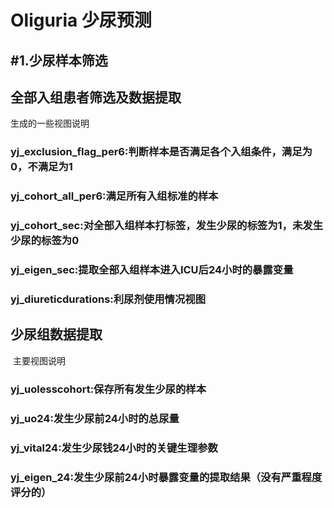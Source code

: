 # Oliguria 少尿预测


#1.少尿样本筛选
------------------
## 全部入组患者筛选及数据提取<br>
  生成的一些视图说明
### yj_exclusion_flag_per6:判断样本是否满足各个入组条件，满足为0，不满足为1<br>
### yj_cohort_all_per6:满足所有入组标准的样本<br>
### yj_cohort_sec:对全部入组样本打标签，发生少尿的标签为1，未发生少尿的标签为0<br>
### yj_eigen_sec:提取全部入组样本进入ICU后24小时的暴露变量<br>
### yj_diureticdurations:利尿剂使用情况视图<br>

## 少尿组数据提取
  主要视图说明
### yj_uolesscohort:保存所有发生少尿的样本<br>
### yj_uo24:发生少尿前24小时的总尿量<br>
### yj_vital24:发生少尿钱24小时的关键生理参数<br>
### yj_eigen_24:发生少尿前24小时暴露变量的提取结果（没有严重程度评分的）<br>
